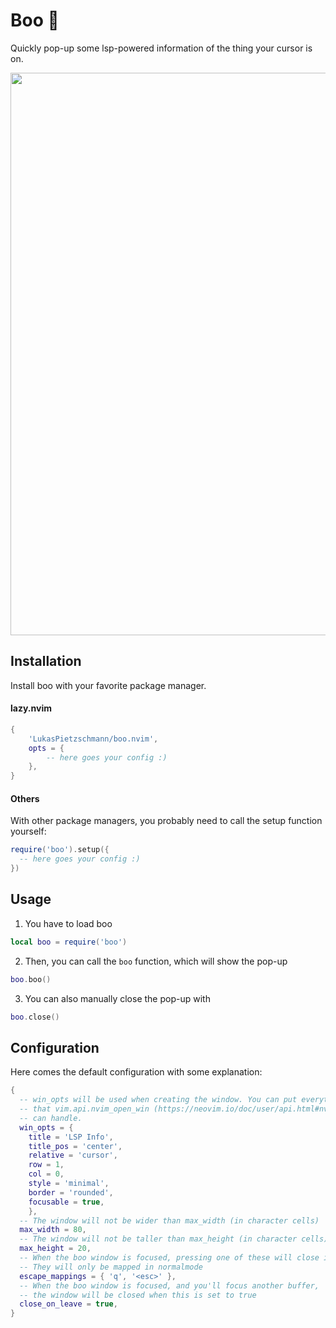 # Boo 👻
Quickly pop-up some lsp-powered information of the thing your cursor is on.

<p align="center">
  <img src="https://github.com/LukasPietzschmann/boo.nvim/assets/49213919/2a54bb7d-cf7a-4248-bd5a-64dfbe2d776a" width="900px" />
</p>

## Installation
Install boo with your favorite package manager.

#### lazy.nvim
```lua
{
	'LukasPietzschmann/boo.nvim',
	opts = {
		-- here goes your config :)
	},
}
```

#### Others
With other package managers, you probably need to call the setup function yourself:
```lua
require('boo').setup({
  -- here goes your config :)
})
```

## Usage
1. You have to load boo
```lua
local boo = require('boo')
```
2. Then, you can call the `boo` function, which will show the pop-up
```lua
boo.boo()
```
3. You can also manually close the pop-up with
```lua
boo.close()
```

## Configuration
Here comes the default configuration with some explanation:
```lua
{
  -- win_opts will be used when creating the window. You can put everything here,
  -- that vim.api.nvim_open_win (https://neovim.io/doc/user/api.html#nvim_open_win())
  -- can handle.
  win_opts = {
    title = 'LSP Info',
    title_pos = 'center',
    relative = 'cursor',
    row = 1,
    col = 0,
    style = 'minimal',
    border = 'rounded',
    focusable = true,
	},
  -- The window will not be wider than max_width (in character cells)
  max_width = 80,
  -- The window will not be taller than max_height (in character cells)
  max_height = 20,
  -- When the boo window is focused, pressing one of these will close it.
  -- They will only be mapped in normalmode
  escape_mappings = { 'q', '<esc>' },
  -- When the boo window is focused, and you'll focus another buffer,
  -- the window will be closed when this is set to true
  close_on_leave = true,
}
```
